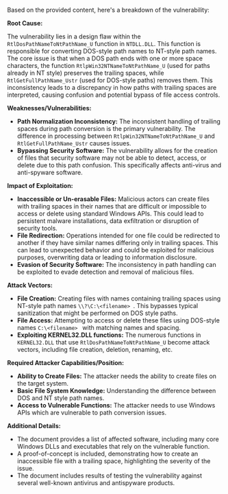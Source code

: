 Based on the provided content, here's a breakdown of the vulnerability:

**Root Cause:**

The vulnerability lies in a design flaw within the `RtlDosPathNameToNtPathName_U` function in `NTDLL.DLL`. This function is responsible for converting DOS-style path names to NT-style path names. The core issue is that when a DOS path ends with one or more space characters, the function `RtlpWin32NTNameToNtPathName_U` (used for paths already in NT style) preserves the trailing spaces, while `RtlGetFullPathName_Ustr` (used for DOS-style paths) removes them. This inconsistency leads to a discrepancy in how paths with trailing spaces are interpreted, causing confusion and potential bypass of file access controls.

**Weaknesses/Vulnerabilities:**

*   **Path Normalization Inconsistency:** The inconsistent handling of trailing spaces during path conversion is the primary vulnerability. The difference in processing between `RtlpWin32NTNameToNtPathName_U` and `RtlGetFullPathName_Ustr`  causes issues.
*   **Bypassing Security Software:** The vulnerability allows for the creation of files that security software may not be able to detect, access, or delete due to this path confusion. This specifically affects anti-virus and anti-spyware software.

**Impact of Exploitation:**

*   **Inaccessible or Un-erasable Files:** Malicious actors can create files with trailing spaces in their names that are difficult or impossible to access or delete using standard Windows APIs. This could lead to persistent malware installations, data exfiltration or disruption of security tools.
*   **File Redirection:** Operations intended for one file could be redirected to another if they have similar names differing only in trailing spaces. This can lead to unexpected behavior and could be exploited for malicious purposes, overwriting data or leading to information disclosure.
*   **Evasion of Security Software:** The inconsistency in path handling can be exploited to evade detection and removal of malicious files.

**Attack Vectors:**

*   **File Creation:** Creating files with names containing trailing spaces using NT-style path names `\\?\C:\<filename> `. This bypasses typical sanitization that might be performed on DOS style paths.
*   **File Access:** Attempting to access or delete these files using DOS-style names `C:\<filename> ` with matching names and spacing.
*   **Exploiting KERNEL32.DLL functions:** The numerous functions in `KERNEL32.DLL` that use `RtlDosPathNameToNtPathName_U` become attack vectors, including file creation, deletion, renaming, etc.

**Required Attacker Capabilities/Position:**

*   **Ability to Create Files:** The attacker needs the ability to create files on the target system.
*   **Basic File System Knowledge:** Understanding the difference between DOS and NT style path names.
*   **Access to Vulnerable Functions:** The attacker needs to use Windows APIs which are vulnerable to path conversion issues.

**Additional Details:**

*   The document provides a list of affected software, including many core Windows DLLs and executables that rely on the vulnerable function.
*   A proof-of-concept is included, demonstrating how to create an inaccessible file with a trailing space, highlighting the severity of the issue.
*   The document includes results of testing the vulnerability against several well-known antivirus and antispyware products.